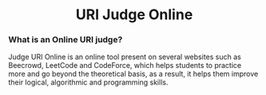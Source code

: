 <h1 align="center">URI Judge Online</h1>

### What is an Online URI judge?
Judge URI Online is an online tool present on several websites such as Beecrowd, LeetCode and CodeForce, which helps students to practice more and go beyond the theoretical basis, as a result, it helps them improve their logical, algorithmic and programming skills.
